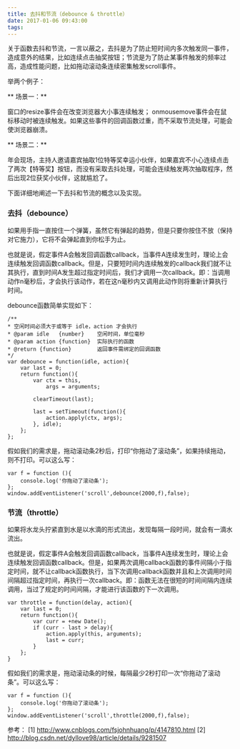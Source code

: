 ```yaml
---
title: 去抖和节流（debounce & throttle）
date: 2017-01-06 09:43:00
tags:
---
```


关于函数去抖和节流，一言以蔽之，去抖是为了防止短时间内多次触发同一事件，造成意外的结果，比如连续点击抽奖按钮；节流是为了防止某事件触发的频率过高，造成性能问题，比如拖动滚动条连续密集触发scroll事件。

<!-- more -->

举两个例子：

** 场景一：**

窗口的resize事件会在改变浏览器大小事连续触发； onmousemove事件会在鼠标移动时被连续触发。如果这些事件的回调函数过重，而不采取节流处理，可能会使浏览器崩溃。

** 场景二：**

年会现场，主持人邀请嘉宾抽取1位特等奖幸运小伙伴，如果嘉宾不小心连续点击了两次【特等奖】按钮，而没有采取去抖处理，可能会连续触发两次抽取程序，然后出现2位获奖小伙伴，这就尴尬了。

下面详细地阐述一下去抖和节流的概念以及实现。

### 去抖（debounce） ###

如果用手指一直按住一个弹簧，虽然它有弹起的趋势，但是只要你按住不放（保持对它施力），它将不会弹起直到你松手为止。

也就是说，假定事件A会触发回调函数callback，当事件A连续发生时，理论上会连续触发回调函数callback。但是，只要短时间内连续触发的callback我们就不让其执行，直到时间A发生超过指定时间后，我们才调用一次callback。即：当调用动作n毫秒后，才会执行该动作，若在这n毫秒内又调用此动作则将重新计算执行时间。

debounce函数简单实现如下：

```
/**
* 空闲时间必须大于或等于 idle，action 才会执行
* @param idle   {number}    空闲时间，单位毫秒
* @param action {function}  实际执行的函数
* @return {function}        返回事件需绑定的回调函数
*/
var debounce = function(idle, action){
    var last = 0;
    return function(){
        var ctx = this, 
            args = arguments;

        clearTimeout(last);

        last = setTimeout(function(){
            action.apply(ctx, args);
        }, idle);
    };
};
```

假如我们的需求是，拖动滚动条2秒后，打印“你拖动了滚动条”，如果持续拖动，则不打印。可以这么写：

```
var f = function (){
    console.log('你拖动了滚动条');
};
window.addEventListener('scroll',debounce(2000,f),false);
```

### 节流（throttle） ###

如果将水龙头拧紧直到水是以水滴的形式流出，发现每隔一段时间，就会有一滴水流出。

也就是说，假定事件A会触发回调函数callback，当事件A连续发生时，理论上会连续触发回调函数callback。但是，如果两次调用callback函数的事件间隔小于指定时间，就不让callback函数执行，当下次调用callback函数并且和上次调用时间间隔超过指定时间，再执行一次callback。即：函数无法在很短的时间间隔内连续调用，当过了规定的时间间隔，才能进行该函数的下一次调用。

```
var throttle = function(delay, action){
    var last = 0;
    return function(){
        var curr = +new Date();
        if (curr - last > delay){
            action.apply(this, arguments);
            last = curr;
        }
    };
}
```

假如我们的需求是，拖动滚动条的时候，每隔最少2秒打印一次“你拖动了滚动条”。可以这么写：

```
var f = function (){
    console.log('你拖动了滚动条');
};
window.addEventListener('scroll',throttle(2000,f),false);
```

参考：
[1] http://www.cnblogs.com/fsjohnhuang/p/4147810.html
[2] http://blog.csdn.net/dyllove98/article/details/9281507